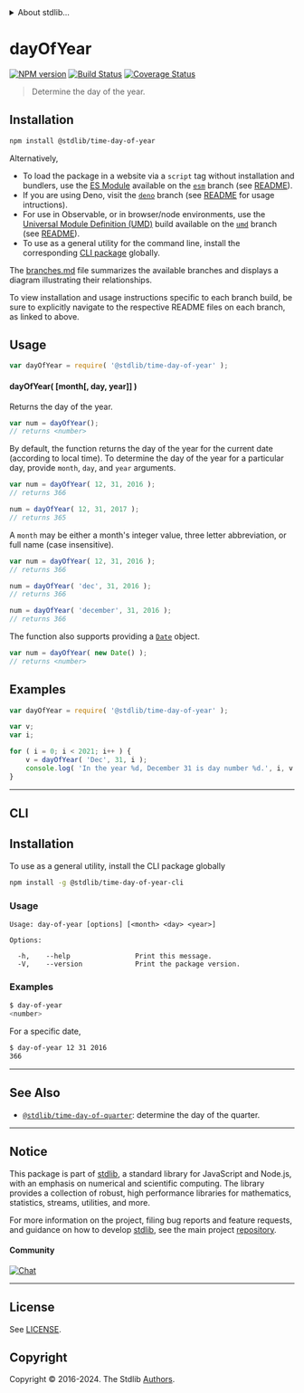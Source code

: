 <!--

@license Apache-2.0

Copyright (c) 2018 The Stdlib Authors.

Licensed under the Apache License, Version 2.0 (the "License");
you may not use this file except in compliance with the License.
You may obtain a copy of the License at

   http://www.apache.org/licenses/LICENSE-2.0

Unless required by applicable law or agreed to in writing, software
distributed under the License is distributed on an "AS IS" BASIS,
WITHOUT WARRANTIES OR CONDITIONS OF ANY KIND, either express or implied.
See the License for the specific language governing permissions and
limitations under the License.

-->


<details>
  <summary>
    About stdlib...
  </summary>
  <p>We believe in a future in which the web is a preferred environment for numerical computation. To help realize this future, we've built stdlib. stdlib is a standard library, with an emphasis on numerical and scientific computation, written in JavaScript (and C) for execution in browsers and in Node.js.</p>
  <p>The library is fully decomposable, being architected in such a way that you can swap out and mix and match APIs and functionality to cater to your exact preferences and use cases.</p>
  <p>When you use stdlib, you can be absolutely certain that you are using the most thorough, rigorous, well-written, studied, documented, tested, measured, and high-quality code out there.</p>
  <p>To join us in bringing numerical computing to the web, get started by checking us out on <a href="https://github.com/stdlib-js/stdlib">GitHub</a>, and please consider <a href="https://opencollective.com/stdlib">financially supporting stdlib</a>. We greatly appreciate your continued support!</p>
</details>

# dayOfYear

[![NPM version][npm-image]][npm-url] [![Build Status][test-image]][test-url] [![Coverage Status][coverage-image]][coverage-url] <!-- [![dependencies][dependencies-image]][dependencies-url] -->

> Determine the day of the year.

<section class="installation">

## Installation

```bash
npm install @stdlib/time-day-of-year
```

Alternatively,

-   To load the package in a website via a `script` tag without installation and bundlers, use the [ES Module][es-module] available on the [`esm`][esm-url] branch (see [README][esm-readme]).
-   If you are using Deno, visit the [`deno`][deno-url] branch (see [README][deno-readme] for usage intructions).
-   For use in Observable, or in browser/node environments, use the [Universal Module Definition (UMD)][umd] build available on the [`umd`][umd-url] branch (see [README][umd-readme]).
-   To use as a general utility for the command line, install the corresponding [CLI package][cli-section] globally.

The [branches.md][branches-url] file summarizes the available branches and displays a diagram illustrating their relationships.

To view installation and usage instructions specific to each branch build, be sure to explicitly navigate to the respective README files on each branch, as linked to above.

</section>

<section class="usage">

## Usage

```javascript
var dayOfYear = require( '@stdlib/time-day-of-year' );
```

#### dayOfYear( \[month\[, day, year]] )

Returns the day of the year.

```javascript
var num = dayOfYear();
// returns <number>
```

By default, the function returns the day of the year for the current date (according to local time). To determine the day of the year for a particular day, provide `month`, `day`, and `year` arguments.

```javascript
var num = dayOfYear( 12, 31, 2016 );
// returns 366

num = dayOfYear( 12, 31, 2017 );
// returns 365
```

A `month` may be either a month's integer value, three letter abbreviation, or full name (case insensitive).

```javascript
var num = dayOfYear( 12, 31, 2016 );
// returns 366

num = dayOfYear( 'dec', 31, 2016 );
// returns 366

num = dayOfYear( 'december', 31, 2016 );
// returns 366
```

The function also supports providing a [`Date`][date-object] object.

```javascript
var num = dayOfYear( new Date() );
// returns <number>
```

</section>

<!-- /.usage -->

<section class="examples">

## Examples

<!-- eslint no-undef: "error" -->

```javascript
var dayOfYear = require( '@stdlib/time-day-of-year' );

var v;
var i;

for ( i = 0; i < 2021; i++ ) {
    v = dayOfYear( 'Dec', 31, i );
    console.log( 'In the year %d, December 31 is day number %d.', i, v );
}
```

</section>

<!-- /.examples -->

* * *

<section class="cli">

## CLI

<section class="installation">

## Installation

To use as a general utility, install the CLI package globally

```bash
npm install -g @stdlib/time-day-of-year-cli
```

</section>

<!-- CLI usage documentation. -->

<section class="usage">

### Usage

```text
Usage: day-of-year [options] [<month> <day> <year>]

Options:

  -h,    --help                Print this message.
  -V,    --version             Print the package version.
```

</section>

<!-- /.usage -->

<section class="examples">

### Examples

```bash
$ day-of-year
<number>
```

For a specific date,

```bash
$ day-of-year 12 31 2016
366
```

</section>

<!-- /.examples -->

</section>

<!-- /.cli -->

<!-- Section for related `stdlib` packages. Do not manually edit this section, as it is automatically populated. -->

<section class="related">

* * *

## See Also

-   <span class="package-name">[`@stdlib/time-day-of-quarter`][@stdlib/time/day-of-quarter]</span><span class="delimiter">: </span><span class="description">determine the day of the quarter.</span>

</section>

<!-- /.related -->

<!-- Section for all links. Make sure to keep an empty line after the `section` element and another before the `/section` close. -->


<section class="main-repo" >

* * *

## Notice

This package is part of [stdlib][stdlib], a standard library for JavaScript and Node.js, with an emphasis on numerical and scientific computing. The library provides a collection of robust, high performance libraries for mathematics, statistics, streams, utilities, and more.

For more information on the project, filing bug reports and feature requests, and guidance on how to develop [stdlib][stdlib], see the main project [repository][stdlib].

#### Community

[![Chat][chat-image]][chat-url]

---

## License

See [LICENSE][stdlib-license].


## Copyright

Copyright &copy; 2016-2024. The Stdlib [Authors][stdlib-authors].

</section>

<!-- /.stdlib -->

<!-- Section for all links. Make sure to keep an empty line after the `section` element and another before the `/section` close. -->

<section class="links">

[npm-image]: http://img.shields.io/npm/v/@stdlib/time-day-of-year.svg
[npm-url]: https://npmjs.org/package/@stdlib/time-day-of-year

[test-image]: https://github.com/stdlib-js/time-day-of-year/actions/workflows/test.yml/badge.svg?branch=v0.2.2
[test-url]: https://github.com/stdlib-js/time-day-of-year/actions/workflows/test.yml?query=branch:v0.2.2

[coverage-image]: https://img.shields.io/codecov/c/github/stdlib-js/time-day-of-year/main.svg
[coverage-url]: https://codecov.io/github/stdlib-js/time-day-of-year?branch=main

<!--

[dependencies-image]: https://img.shields.io/david/stdlib-js/time-day-of-year.svg
[dependencies-url]: https://david-dm.org/stdlib-js/time-day-of-year/main

-->

[chat-image]: https://img.shields.io/gitter/room/stdlib-js/stdlib.svg
[chat-url]: https://app.gitter.im/#/room/#stdlib-js_stdlib:gitter.im

[stdlib]: https://github.com/stdlib-js/stdlib

[stdlib-authors]: https://github.com/stdlib-js/stdlib/graphs/contributors

[cli-section]: https://github.com/stdlib-js/time-day-of-year#cli
[cli-url]: https://github.com/stdlib-js/time-day-of-year/tree/cli
[@stdlib/time-day-of-year]: https://github.com/stdlib-js/time-day-of-year/tree/main

[umd]: https://github.com/umdjs/umd
[es-module]: https://developer.mozilla.org/en-US/docs/Web/JavaScript/Guide/Modules

[deno-url]: https://github.com/stdlib-js/time-day-of-year/tree/deno
[deno-readme]: https://github.com/stdlib-js/time-day-of-year/blob/deno/README.md
[umd-url]: https://github.com/stdlib-js/time-day-of-year/tree/umd
[umd-readme]: https://github.com/stdlib-js/time-day-of-year/blob/umd/README.md
[esm-url]: https://github.com/stdlib-js/time-day-of-year/tree/esm
[esm-readme]: https://github.com/stdlib-js/time-day-of-year/blob/esm/README.md
[branches-url]: https://github.com/stdlib-js/time-day-of-year/blob/main/branches.md

[stdlib-license]: https://raw.githubusercontent.com/stdlib-js/time-day-of-year/main/LICENSE

[date-object]: https://developer.mozilla.org/en-US/docs/Web/JavaScript/Reference/Global_Objects/Date

<!-- <related-links> -->

[@stdlib/time/day-of-quarter]: https://github.com/stdlib-js/time-day-of-quarter

<!-- </related-links> -->

</section>

<!-- /.links -->

